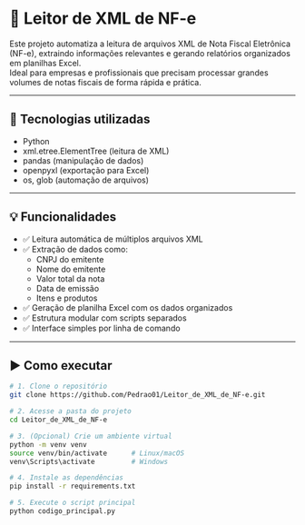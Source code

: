 # 📄 Leitor de XML de NF-e

Este projeto automatiza a leitura de arquivos XML de Nota Fiscal Eletrônica (NF-e), extraindo informações relevantes e gerando relatórios organizados em planilhas Excel.  
Ideal para empresas e profissionais que precisam processar grandes volumes de notas fiscais de forma rápida e prática.

---

## 🚀 Tecnologias utilizadas

- Python
- xml.etree.ElementTree (leitura de XML)
- pandas (manipulação de dados)
- openpyxl (exportação para Excel)
- os, glob (automação de arquivos)

---

## 💡 Funcionalidades

- ✅ Leitura automática de múltiplos arquivos XML
- ✅ Extração de dados como:
  - CNPJ do emitente
  - Nome do emitente
  - Valor total da nota
  - Data de emissão
  - Itens e produtos
- ✅ Geração de planilha Excel com os dados organizados
- ✅ Estrutura modular com scripts separados
- ✅ Interface simples por linha de comando

---

## ▶️ Como executar

```bash
# 1. Clone o repositório
git clone https://github.com/Pedrao01/Leitor_de_XML_de_NF-e.git

# 2. Acesse a pasta do projeto
cd Leitor_de_XML_de_NF-e

# 3. (Opcional) Crie um ambiente virtual
python -m venv venv
source venv/bin/activate      # Linux/macOS
venv\Scripts\activate         # Windows

# 4. Instale as dependências
pip install -r requirements.txt

# 5. Execute o script principal
python codigo_principal.py
